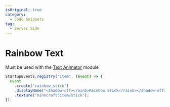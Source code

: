 ```yaml
---
isOriginal: true
category:
  - Code Snippets
tag:
  - Server Side
---
```


# Rainbow Text

Must be used with the [Text Animator](https://modrinth.com/mod/text-animator) module

<VidStack src="/example-scripts/Rainbow-Text-with-Text-Animator/0.mp4"/>

```js
StartupEvents.registry("item", (event) => {
  event
    .create("rainbow_stick")
    .displayName("<shadow-off><rainb>Rainbow Stick</rainb></shadow-off>")
    .texture("minecraft:item/stick");
});
```
